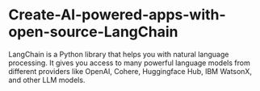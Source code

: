 # Create-AI-powered-apps-with-open-source-LangChain
LangChain is a Python library that helps you with natural language processing. It gives you access to many powerful language models from different providers like OpenAI, Cohere, Huggingface Hub, IBM WatsonX, and other LLM models.
